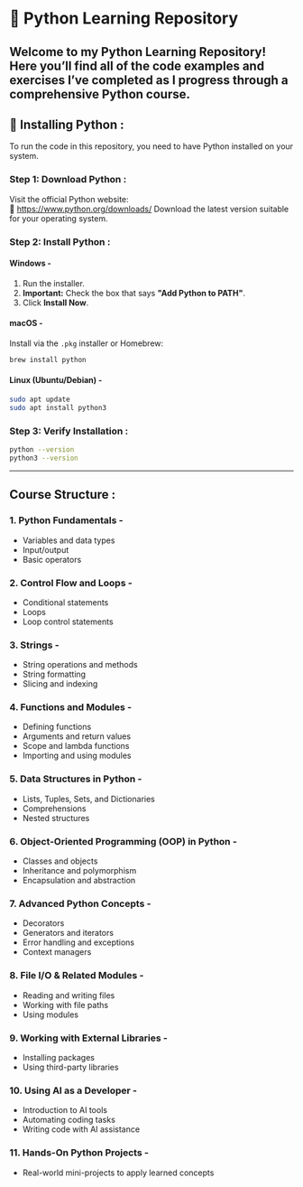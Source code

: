
# 🐍 Python Learning Repository

Welcome to my Python Learning Repository!
Here you’ll find all of the code examples and exercises I’ve completed as I progress through a comprehensive Python course.
---

## 🔧 Installing Python :

To run the code in this repository, you need to have Python installed on your system.

### Step 1: Download Python :

Visit the official Python website:  
🔗 https://www.python.org/downloads/
Download the latest version suitable for your operating system.

### Step 2: Install Python :

#### Windows -

1. Run the installer.  
2. **Important:** Check the box that says **"Add Python to PATH"**.  
3. Click **Install Now**.

#### macOS -

Install via the `.pkg` installer or Homebrew:

```bash
brew install python
```

#### Linux (Ubuntu/Debian) -

```bash
sudo apt update
sudo apt install python3
```

### Step 3: Verify Installation :

```bash
python --version
python3 --version
```

---

## Course Structure :

### 1. Python Fundamentals -
- Variables and data types
- Input/output
- Basic operators

### 2. Control Flow and Loops -
- Conditional statements
- Loops
- Loop control statements

### 3. Strings -
- String operations and methods
- String formatting
- Slicing and indexing

### 4. Functions and Modules -
- Defining functions
- Arguments and return values
- Scope and lambda functions
- Importing and using modules

### 5. Data Structures in Python -
- Lists, Tuples, Sets, and Dictionaries
- Comprehensions
- Nested structures

### 6. Object-Oriented Programming (OOP) in Python -
- Classes and objects
- Inheritance and polymorphism
- Encapsulation and abstraction

### 7. Advanced Python Concepts -
- Decorators
- Generators and iterators
- Error handling and exceptions
- Context managers

### 8. File I/O & Related Modules -
- Reading and writing files
- Working with file paths
- Using modules

### 9. Working with External Libraries -
- Installing packages
- Using third-party libraries

### 10. Using AI as a Developer -
- Introduction to AI tools
- Automating coding tasks
- Writing code with AI assistance

### 11. Hands-On Python Projects -
- Real-world mini-projects to apply learned concepts